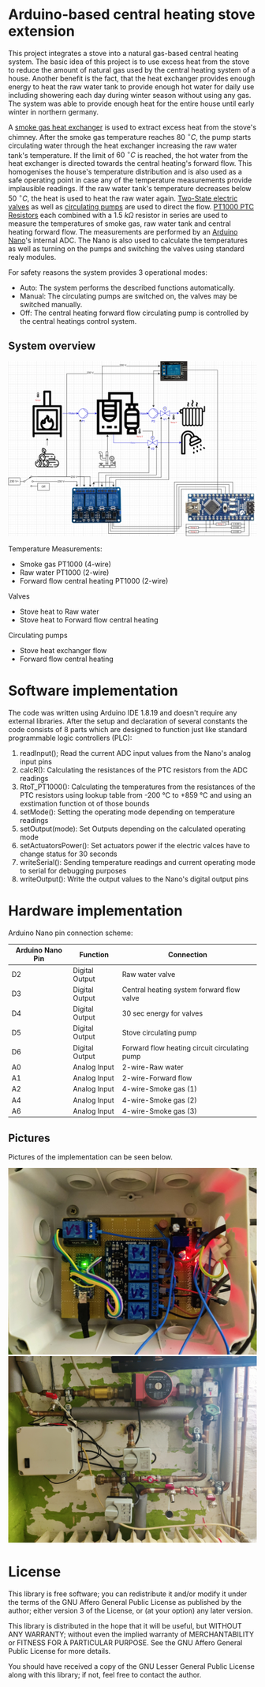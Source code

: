 # Arduino-based central heating stove extension

This project integrates a stove into a natural gas-based central heating system. The basic idea of this project is to use excess heat from the stove to reduce the amount of natural gas used by the central heating system of a house. Another benefit is the fact, that the heat exchanger provides enough energy to heat the raw water tank to provide enough hot water for daily use including showering each day during winter season without using any gas. The system was able to provide enough heat for the entire house until early winter in northern germany.

A [smoke gas heat exchanger](https://www.lupi-waermetauscher.de/wp-content/uploads/2018/09/1a_AWT7_Schnitt_08_VL_S.jpg) is used to extract excess heat from the stove's chimney. After the smoke gas temperature reaches $80~^{\circ}C$, the pump starts circulating water through the heat exchanger increasing the raw water tank's temperature. If the limit of $60~^{\circ}C$ is reached, the hot water from the heat exchanger is directed towards the central heating's forward flow. This homogenises the house's temperature distribution and is also used as a safe operating point in case any of the temperature measurements provide implausible readings. If the raw water tank's temperature decreases below $50~^{\circ}C$, the heat is used to heat the raw water again. [Two-State electric valves](https://m.media-amazon.com/images/I/61eKWHQV8CL._AC_SY355_.jpg) as well as [circulating pumps](https://www.wuh24.de/media/image/0f/f7/52/grundfos_96913060.jpg) are used to direct the flow. [PT1000 PTC Resistors](https://www.sensorshop24.de/media/catalog/product/cache/2a42d0df1a5e6b0a267b39a612f0dae1/d/6/d6_uebersicht.jpg) each combined with a $1.5~k\Omega$ resistor in series are used to measure the temperatures of smoke gas, raw water tank and central heating forward flow. The measurements are performed by an [Arduino Nano](https://store.arduino.cc/products/arduino-nano)'s internal ADC. The Nano is also used to calculate the temperatures as well as turning on the pumps and switching the valves using standard realy modules.

For safety reasons the system provides 3 operational modes:
* Auto: The system performs the described functions automatically.
* Manual: The circulating pumps are switched on, the valves may be switched manually.
* Off: The central heating forward flow circulating pump is controlled by the central heatings control system.

## System overview

![System Overview](/Pictures%20and%20Drawings/System%20overview.png)

Temperature Measurements:
* Smoke gas PT1000 (4-wire)
* Raw water PT1000 (2-wire)
* Forward flow central heating PT1000 (2-wire)
 
Valves
* Stove heat to Raw water
* Stove heat to Forward flow central heating
  
Circulating pumps
* Stove heat exchanger flow
* Forward flow central heating

# Software implementation

The code was written using Arduino IDE 1.8.19 and doesn't require any external libraries. After the setup and declaration of several constants the code consists of 8 parts which are designed to function just like standard programmable logic controllers (PLC):
1. readInput(); Read the current ADC input values from the Nano's analog input pins
2. calcR(): Calculating the resistances of the PTC resistors from the ADC readings
3. RtoT_PT1000(): Calculating the temperatures from the resistances of the PTC resistors using lookup table from -200 °C to +859 °C and using an exstimation function ot of those bounds
4. setMode(): Setting the operating mode depending on temperature readings
5. setOutput(mode): Set Outputs depending on the calculated operating mode
6. setActuatorsPower(): Set actuators power if the electric valces have to change status for 30 seconds
7. writeSerial(): Sending temperature readings and current operating mode to serial for debugging purposes
8. writeOutput(): Write the output values to the Nano's digital output pins

# Hardware implementation

Arduino Nano pin connection scheme:

| Arduino Nano Pin | Function | Connection |
| ----------- | -------- | ------ |
| D2 | Digital Output | Raw water valve |
| D3 | Digital Output | Central heating system forward flow valve |
| D4 | Digital Output | 30 sec energy for valves |
| D5 | Digital Output | Stove circulating pump |
| D6 | Digital Output | Forward flow heating circuit circulating pump |
| A0 | Analog Input | 2-wire-Raw water |
| A1 | Analog Input | 2-wire-Forward flow |
| A2 | Analog Input | 4-wire-Smoke gas (1) |
| A4 | Analog Input | 4-wire-Smoke gas (2) |
| A6 | Analog Input | 4-wire-Smoke gas (3) |

## Pictures
Pictures of the implementation can be seen below.

![Test Setup PCB](/Pictures%20and%20Drawings/Test_Setup_PCB.jpg)
![Test Setup with pipes](/Pictures%20and%20Drawings/Test_Setup_fully_functional_.jpg)

# License

This library is free software; you can redistribute it and/or
modify it under the terms of the GNU Affero General Public
License as published by the author; either
version 3 of the License, or (at your option) any later version.

This library is distributed in the hope that it will be useful,
but WITHOUT ANY WARRANTY; without even the implied warranty of
MERCHANTABILITY or FITNESS FOR A PARTICULAR PURPOSE.  See the GNU
Affero General Public License for more details.

You should have received a copy of the GNU Lesser General Public
License along with this library; if not, feel free to contact the author.
